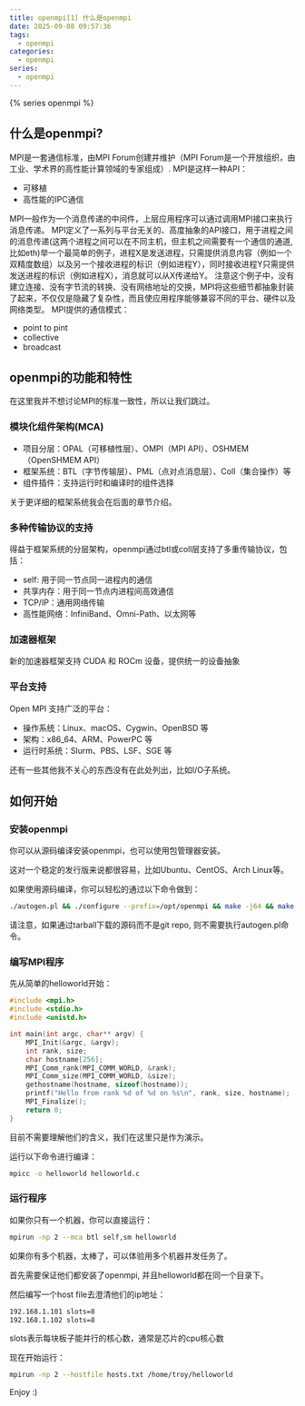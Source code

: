 ```yaml
---
title: openmpi[1] 什么是openmpi
date: 2025-09-08 09:57:36
tags:
  - openmpi
categories:
  - openmpi
series:
  - openmpi
---
```


{% series openmpi %}

## 什么是openmpi?

MPI是一套通信标准，由MPI Forum创建并维护（MPI Forum是一个开放组织，由工业、学术界的高性能计算领域的专家组成）.
MPI是这样一种API：
- 可移植
- 高性能的IPC通信

MPI一般作为一个消息传递的中间件，上层应用程序可以通过调用MPI接口来执行消息传递。
MPI定义了一系列与平台无关的、高度抽象的API接口，用于进程之间的消息传递(这两个进程之间可以在不同主机，但主机之间需要有一个通信的通道, 比如eth)举一个最简单的例子，进程X是发送进程，只需提供消息内容（例如一个双精度数组）以及另一个接收进程的标识（例如进程Y），同时接收进程Y只需提供发送进程的标识（例如进程X），消息就可以从X传递给Y。
注意这个例子中，没有建立连接、没有字节流的转换、没有网络地址的交换，MPI将这些细节都抽象封装了起来，不仅仅是隐藏了复杂性，而且使应用程序能够兼容不同的平台、硬件以及网络类型。
MPI提供的通信模式：

- point to pint
- collective
- broadcast

## openmpi的功能和特性

在这里我并不想讨论MPI的标准一致性，所以让我们跳过。

### 模块化组件架构(MCA)

- 项目分层：OPAL（可移植性层）、OMPI（MPI API）、OSHMEM（OpenSHMEM API）
- 框架系统：BTL（字节传输层）、PML（点对点消息层）、Coll（集合操作）等
- 组件插件：支持运行时和编译时的组件选择

关于更详细的框架系统我会在后面的章节介绍。

### 多种传输协议的支持

得益于框架系统的分层架构，openmpi通过btl或coll层支持了多重传输协议，包括：

- self: 用于同一节点同一进程内的通信
- 共享内存：用于同一节点内进程间高效通信
- TCP/IP：通用网络传输
- 高性能网络：InfiniBand、Omni-Path、以太网等

### 加速器框架

新的加速器框架支持 CUDA 和 ROCm 设备，提供统一的设备抽象

### 平台支持

Open MPI 支持广泛的平台：

- 操作系统：Linux、macOS、Cygwin、OpenBSD 等
- 架构：x86_64、ARM、PowerPC 等
- 运行时系统：Slurm、PBS、LSF、SGE 等

还有一些其他我不关心的东西没有在此处列出，比如I/O子系统。

## 如何开始

### 安装openmpi

你可以从源码编译安装openmpi，也可以使用包管理器安装。

这对一个稳定的发行版来说都很容易，比如Ubuntu、CentOS、Arch Linux等。

如果使用源码编译，你可以轻松的通过以下命令做到：

```bash
./autogen.pl && ./configure --prefix=/opt/openmpi && make -j64 && make install
```

请注意，如果通过tarball下载的源码而不是git repo, 则不需要执行autogen.pl命令。

### 编写MPI程序

先从简单的helloworld开始：

```c
#include <mpi.h>
#include <stdio.h>
#include <unistd.h>

int main(int argc, char** argv) {
    MPI_Init(&argc, &argv);
    int rank, size;
    char hostname[256];
    MPI_Comm_rank(MPI_COMM_WORLD, &rank);
    MPI_Comm_size(MPI_COMM_WORLD, &size);
    gethostname(hostname, sizeof(hostname));
    printf("Hello from rank %d of %d on %s\n", rank, size, hostname);
    MPI_Finalize();
    return 0;
}
```

目前不需要理解他们的含义，我们在这里只是作为演示。

运行以下命令进行编译：

```bash
mpicc -o helloworld helloworld.c
```

### 运行程序

如果你只有一个机器，你可以直接运行：

```bash
mpirun -np 2 --mca btl self,sm helloworld
```

如果你有多个机器，太棒了，可以体验用多个机器并发任务了。

首先需要保证他们都安装了openmpi, 并且helloworld都在同一个目录下。

然后编写一个host file去澄清他们的ip地址：

```bash
192.168.1.101 slots=8
192.168.1.102 slots=8
```

slots表示每块板子能并行的核心数，通常是芯片的cpu核心数

现在开始运行：

```bash
mpirun -np 2 --hostfile hosts.txt /home/troy/helloworld
```

Enjoy :)
